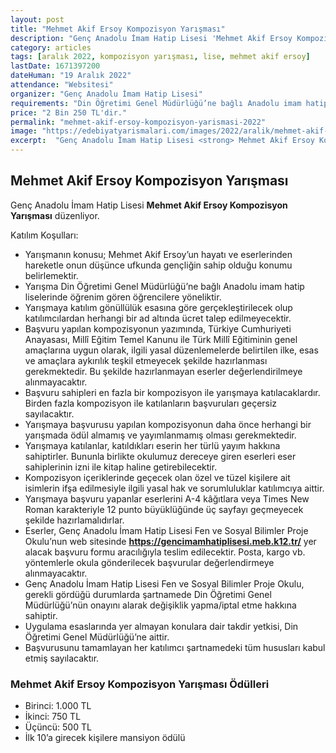 ```yaml
---
layout: post
title: "Mehmet Akif Ersoy Kompozisyon Yarışması"
description: "Genç Anadolu İmam Hatip Lisesi 'Mehmet Akif Ersoy Kompozisyon Yarışması' düzenliyor."
category: articles
tags: [aralık 2022, kompozisyon yarışması, lise, mehmet akif ersoy]
lastDate: 1671397200
dateHuman: "19 Aralık 2022"
attendance: "Websitesi"
organizer: "Genç Anadolu İmam Hatip Lisesi"
requirements: "Din Öğretimi Genel Müdürlüğü’ne bağlı Anadolu imam hatip liselerinde öğrenim gören öğrenciler katılabilir."
price: "2 Bin 250 TL'dir."
permalink: "mehmet-akif-ersoy-kompozisyon-yarismasi-2022"
image: "https://edebiyatyarismalari.com/images/2022/aralik/mehmet-akif-ersoy-kompozisyon-yarismasi.jpg"
excerpt:  "Genç Anadolu İmam Hatip Lisesi <strong> Mehmet Akif Ersoy Kompozisyon Yarışması </strong> düzenliyor."
---
```


## Mehmet Akif Ersoy Kompozisyon Yarışması
Genç Anadolu İmam Hatip Lisesi **Mehmet Akif Ersoy Kompozisyon Yarışması** düzenliyor.  

Katılım Koşulları:
- Yarışmanın konusu; Mehmet Akif Ersoy’un hayatı ve eserlerinden hareketle onun düşünce ufkunda gençliğin sahip olduğu konumu belirlemektir.
- Yarışma Din Öğretimi Genel Müdürlüğü’ne bağlı Anadolu imam hatip liselerinde öğrenim gören öğrencilere yöneliktir.  
- Yarışmaya katılım gönüllülük esasına göre gerçekleştirilecek olup katılımcılardan herhangi bir ad altında ücret talep edilmeyecektir.
- Başvuru yapılan kompozisyonun yazımında, Türkiye Cumhuriyeti Anayasası, Millî Eğitim Temel Kanunu ile Türk Millî Eğitiminin genel amaçlarına uygun olarak, ilgili yasal düzenlemelerde belirtilen ilke, esas ve amaçlara aykırılık teşkil etmeyecek şekilde hazırlanması gerekmektedir. Bu şekilde hazırlanmayan eserler değerlendirilmeye alınmayacaktır.
- Başvuru sahipleri en fazla bir kompozisyon ile yarışmaya katılacaklardır. Birden fazla kompozisyon ile katılanların başvuruları geçersiz sayılacaktır.
- Yarışmaya başvurusu yapılan kompozisyonun daha önce herhangi bir yarışmada ödül almamış ve yayımlanmamış olması gerekmektedir.
- Yarışmaya katılanlar, katıldıkları eserin her türlü yayım hakkına sahiptirler. Bununla birlikte okulumuz dereceye giren eserleri eser sahiplerinin izni ile kitap haline getirebilecektir. 
- Kompozisyon içeriklerinde geçecek olan özel ve tüzel kişilere ait isimlerin ifşa edilmesiyle ilgili yasal hak ve sorumluluklar katılımcıya aittir.
- Yarışmaya başvuru yapanlar eserlerini A-4 kâğıtlara veya Times New Roman karakteriyle 12 punto büyüklüğünde üç sayfayı geçmeyecek şekilde hazırlamalıdırlar. 
- Eserler, Genç Anadolu İmam Hatip Lisesi Fen ve Sosyal Bilimler Proje Okulu’nun web sitesinde **https://gencimamhatiplisesi.meb.k12.tr/** yer alacak başvuru formu aracılığıyla teslim edilecektir. Posta, kargo vb. yöntemlerle okula gönderilecek başvurular değerlendirmeye alınmayacaktır. 
- Genç Anadolu İmam Hatip Lisesi Fen ve Sosyal Bilimler Proje Okulu, gerekli gördüğü durumlarda şartnamede Din Öğretimi Genel Müdürlüğü’nün onayını alarak değişiklik yapma/iptal etme hakkına sahiptir.
- Uygulama esaslarında yer almayan konulara dair takdir yetkisi, Din Öğretimi Genel Müdürlüğü’ne aittir.
- Başvurusunu tamamlayan her katılımcı şartnamedeki tüm hususları kabul etmiş sayılacaktır.


### Mehmet Akif Ersoy Kompozisyon Yarışması Ödülleri
- Birinci: 1.000 TL
- İkinci: 750 TL
- Üçüncü: 500 TL
- İlk 10’a girecek kişilere mansiyon ödülü
